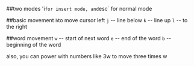 ##two modes
'i` for insert mode, and `esc` for normal mode

##basic movement
`h`to move cursor left
`j` -- line below
`k` -- line up
`l` -- to the right

##word movement
`w` -- start of next word
`e` -- end of the word
`b` -- beginning of the word

also, you can power with numbers like 3w to move three times w
